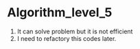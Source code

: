 # Algorithm_level_5

1. It can solve problem but it is not efficient
2. I need to refactory this codes later.
